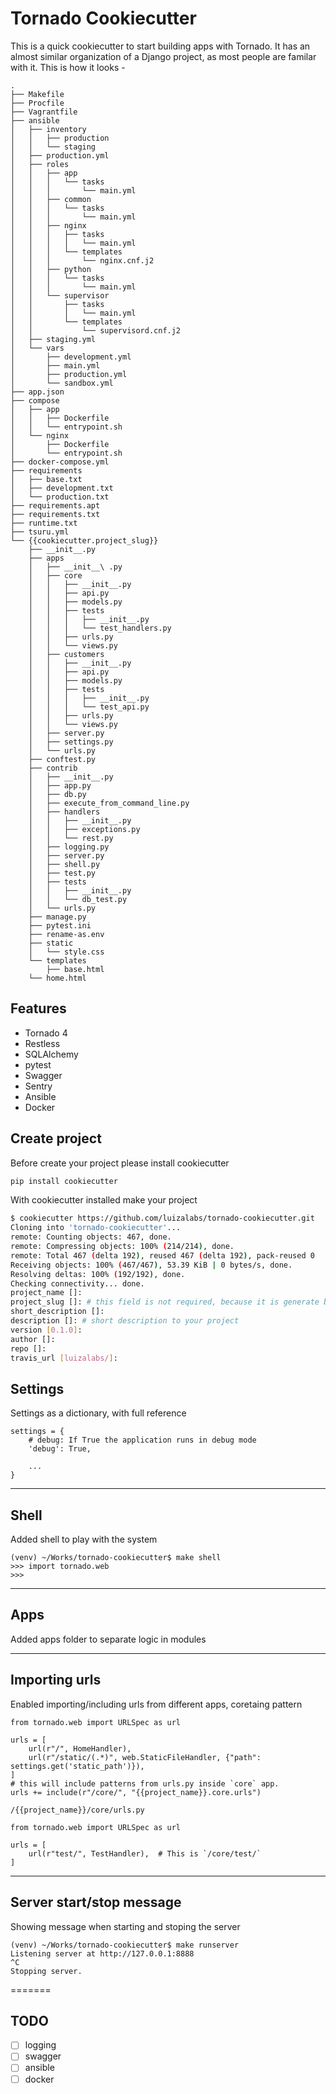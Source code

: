 Tornado Cookiecutter
===================

This is a quick cookiecutter to start building apps with Tornado.
It has an almost similar organization of a Django project, as most people are
familar with it. This is how it looks -

    .
    ├── Makefile
    ├── Procfile
    ├── Vagrantfile
    ├── ansible
    │   ├── inventory
    │   │   ├── production
    │   │   └── staging
    │   ├── production.yml
    │   ├── roles
    │   │   ├── app
    │   │   │   └── tasks
    │   │   │       └── main.yml
    │   │   ├── common
    │   │   │   └── tasks
    │   │   │       └── main.yml
    │   │   ├── nginx
    │   │   │   ├── tasks
    │   │   │   │   └── main.yml
    │   │   │   └── templates
    │   │   │       └── nginx.cnf.j2
    │   │   ├── python
    │   │   │   └── tasks
    │   │   │       └── main.yml
    │   │   └── supervisor
    │   │       ├── tasks
    │   │       │   └── main.yml
    │   │       └── templates
    │   │           └── supervisord.cnf.j2
    │   ├── staging.yml
    │   └── vars
    │       ├── development.yml
    │       ├── main.yml
    │       ├── production.yml
    │       └── sandbox.yml
    ├── app.json
    ├── compose
    │   ├── app
    │   │   ├── Dockerfile
    │   │   └── entrypoint.sh
    │   └── nginx
    │       ├── Dockerfile
    │       └── entrypoint.sh
    ├── docker-compose.yml
    ├── requirements
    │   ├── base.txt
    │   ├── development.txt
    │   └── production.txt
    ├── requirements.apt
    ├── requirements.txt
    ├── runtime.txt
    ├── tsuru.yml
    └── {{cookiecutter.project_slug}}
        ├── __init__.py
        ├── apps
        │   ├── __init__\ .py
        │   ├── core
        │   │   ├── __init__.py
        │   │   ├── api.py
        │   │   ├── models.py
        │   │   ├── tests
        │   │   │   ├── __init__.py
        │   │   │   └── test_handlers.py
        │   │   ├── urls.py
        │   │   └── views.py
        │   ├── customers
        │   │   ├── __init__.py
        │   │   ├── api.py
        │   │   ├── models.py
        │   │   ├── tests
        │   │   │   ├── __init__.py
        │   │   │   └── test_api.py
        │   │   ├── urls.py
        │   │   └── views.py
        │   ├── server.py
        │   ├── settings.py
        │   └── urls.py
        ├── conftest.py
        ├── contrib
        │   ├── __init__.py
        │   ├── app.py
        │   ├── db.py
        │   ├── execute_from_command_line.py
        │   ├── handlers
        │   │   ├── __init__.py
        │   │   ├── exceptions.py
        │   │   └── rest.py
        │   ├── logging.py
        │   ├── server.py
        │   ├── shell.py
        │   ├── test.py
        │   ├── tests
        │   │   ├── __init__.py
        │   │   └── db_test.py
        │   └── urls.py
        ├── manage.py
        ├── pytest.ini
        ├── rename-as.env
        ├── static
        │   └── style.css
        └── templates
            ├── base.html
        └── home.html

## Features

* Tornado 4
* Restless
* SQLAlchemy
* pytest
* Swagger
* Sentry
* Ansible
* Docker

## Create project ##

Before create your project please install cookiecutter
```sh
pip install cookiecutter
```

With cookiecutter installed make your project
```sh
$ cookiecutter https://github.com/luizalabs/tornado-cookiecutter.git
Cloning into 'tornado-cookiecutter'...
remote: Counting objects: 467, done.
remote: Compressing objects: 100% (214/214), done.
remote: Total 467 (delta 192), reused 467 (delta 192), pack-reused 0
Receiving objects: 100% (467/467), 53.39 KiB | 0 bytes/s, done.
Resolving deltas: 100% (192/192), done.
Checking connectivity... done.
project_name []:
project_slug []: # this field is not required, because it is generate based at a project_name
short_description []:
description []: # short description to your project
version [0.1.0]:
author []:
repo []:
travis_url [luizalabs/]:
```

## Settings ##
Settings as a dictionary, with full reference

    settings = {
        # debug: If True the application runs in debug mode
        'debug': True,

        ...
    }

***
## Shell ##
Added shell to play with the system

    (venv) ~/Works/tornado-cookiecutter$ make shell
    >>> import tornado.web
    >>>

***
## Apps ##
Added apps folder to separate logic in modules

***
## Importing urls ##
Enabled importing/including urls from different apps, coretaing pattern

    from tornado.web import URLSpec as url

    urls = [
        url(r"/", HomeHandler),
        url(r"/static/(.*)", web.StaticFileHandler, {"path": settings.get('static_path')}),
    ]
    # this will include patterns from urls.py inside `core` app.
    urls += include(r"/core/", "{{project_name}}.core.urls")

`/{{project_name}}/core/urls.py`

    from tornado.web import URLSpec as url

    urls = [
        url(r"test/", TestHandler),  # This is `/core/test/`
    ]

***
## Server start/stop message ##
Showing message when starting and stoping the server

    (venv) ~/Works/tornado-cookiecutter$ make runserver
    Listening server at http://127.0.0.1:8888
    ^C
    Stopping server.
=======

## TODO

- [ ] logging
- [ ] swagger
- [ ] ansible
- [ ] docker
